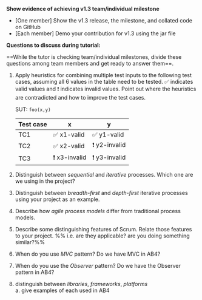 **Show evidence of achieving v1.3 team/individual milestone**
* [One member] Show the v1.3 release, the milestone, and collated code on GitHub
* [Each member] Demo your contribution for v1.3 using the jar file 

**Questions to discuss during tutorial:**

==While the tutor is checking team/individual milestones, divide these questions among team members and get ready to answer them==. 

1. Apply heuristics for combining multiple test inputs to the following test cases, assuming all 6 values in the table need to be tested. :white_check_mark: indicates valid values and :exclamation: indicates invalid values. Point out where the heuristics are contradicted and how to improve the test cases.

   <tip-box> 
   
   SUT: `foo(x,y)`
   
   Test case |  x  |  y
   --------- | --- | ---
   TC1 | :white_check_mark: x1-valid | :white_check_mark: y1-valid
   TC2 | :white_check_mark: x2-valid | :exclamation: y2-invalid
   TC3 | :exclamation: x3-invalid | :exclamation: y3-invalid
   
   </tip-box>


1. Distinguish between _sequential_ and _iterative_ processes. Which one are we using in the project?

1. Distinguish between _breadth-first_ and _depth-first_ iterative processes using your project as an example.

1. Describe how _agile process models_ differ from traditional process models.

1. Describe some distinguishing features of Scrum. Relate those features to your project. %%&nbsp;i.e. are they applicable? are you doing something similar?%%
    
1. When do you use _MVC_ pattern? Do we have MVC in AB4?

1. When do you use the _Observer_ pattern? Do we have the Observer pattern in AB4?

1. distinguish between _libraries_, _frameworks_, _platforms_<br>
   a. give examples of each used in AB4